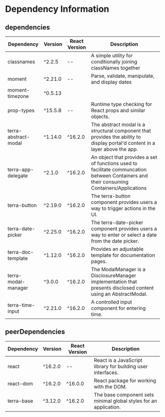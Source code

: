# Dependency Information

## dependencies
| Dependency | Version | React Version | Description |
|-|-|-|-|
| classnames | ^2.2.5 | -- | A simple utility for conditionally joining classNames together |
| moment | ^2.21.0 | -- | Parse, validate, manipulate, and display dates |
| moment-timezone | ^0.5.13 | | |
| prop-types | ^15.5.8 | -- | Runtime type checking for React props and similar objects. |
| terra-abstract-modal | ^1.14.0 | ^16.2.0 | The abstract modal is a structural component that provides the ability to display portal'd content in a layer above the app. |
| terra-app-delegate | ^2.1.0 | ^16.2.0 | An object that provides a set of functions used to facilitate communcation between Containers and their consuming Containers/Applications |
| terra-button | ^2.19.0 | ^16.2.0 | The terra-button component provides users a way to trigger actions in the UI. |
| terra-date-picker | ^2.25.0 | ^16.2.0 | The terra-date-picker component provides users a way to enter or select a date from the date picker. |
| terra-doc-template | ^1.12.0 | ^16.2.0 | Provides an adjustable template for documentation pages. |
| terra-modal-manager | ^3.0.0 | ^16.2.0 | The ModalManager is a DisclosureManager implementation that presents disclosed content using an AbstractModal. |
| terra-time-input | ^2.21.0 | ^16.2.0 | A controlled input component for entering time. |

## peerDependencies
| Dependency | Version | React Version | Description |
|-|-|-|-|
| react | ^16.2.0 | -- | React is a JavaScript library for building user interfaces. |
| react-dom | ^16.2.0 | ^16.0.0 | React package for working with the DOM. |
| terra-base | ^3.12.0 | ^16.2.0 | The base component sets minimal global styles for an application. |
